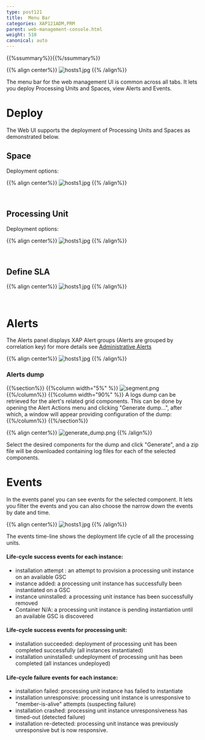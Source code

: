```yaml
---
type: post121
title:  Menu Bar
categories: XAP121ADM,PRM
parent: web-management-console.html
weight: 510
canonical: auto
---
```


{{%ssummary%}}{{%/ssummary%}}

{{% align center%}}
![hosts1.jpg](/attachment_files/web-console/menu-bar.png)
{{% /align%}}

The menu bar for the web management UI is common across all tabs. It lets you deploy Processing Units and Spaces, view Alerts and Events.


# Deploy
The Web UI supports the deployment of Processing Units and Spaces  as demonstrated below.


## Space

Deployment options:

{{% align center%}}
![hosts1.jpg](/attachment_files/web-console/space-deploy.png)
{{% /align%}}

<br>

## Processing Unit

Deployment options:

{{% align center%}}
![hosts1.jpg](/attachment_files/web-console/pu-deploy.png)
{{% /align%}}

<br>

## Define SLA

{{% align center%}}
![hosts1.jpg](/attachment_files/web-console/sla-deploy.png)
{{% /align%}}

<br>

# Alerts

The Alerts panel displays XAP Alert groups (Alerts are grouped by correlation key) for more details see [Administrative Alerts]({{%currentjavaurl%}}/administrative-alerts.html)

{{% align center%}}
![hosts1.jpg](/attachment_files/web-console/alerts.jpg)
{{% /align%}}

### Alerts dump

{{%section%}}
{{%column width="5%" %}}
![segment.png](/attachment_files/web-console/icons/setting.png)
{{%/column%}}
{{%column width="90%" %}}
A logs dump can be retrieved for the alert's related grid components.
This can be done by opening the Alert Actions menu and clicking "Generate dump...", after which, a window will appear providing configuration of the dump:
{{%/column%}}
{{%/section%}}

{{% align center%}}
![generate_dump.png](/attachment_files/web-console/generate_dump.png)
{{% /align%}}

Select the desired components for the dump and click "Generate", and a zip file will be downloaded containing log files for each of the selected components.


# Events

In the events panel you can see events for the selected component. It lets you filter the events and you can also choose the narrow down the
events by date and time.

{{% align center%}}
![hosts1.jpg](/attachment_files/web-console/events.jpg)
{{% /align%}}

The events time-line shows the deployment life cycle of all the processing units.

#### Life-cycle success events for each instance:

- installation attempt : an attempt to provision a processing unit instance on an available GSC
- instance added: a processing unit instance has successfully been instantiated on a GSC
- instance uninstalled: a processing unit instance has been successfully removed
- Container N/A: a processing unit instance is pending instantiation until an available GSC is discovered

#### Life-cycle success events for processing unit:

- installation succeeded: deployment of processing unit has been completed successfully (all instances instantiated)
- installation uninstalled: undeployment of processing unit has been completed (all instances undeployed)

#### Life-cycle failure events for each instance:

- installation failed: processing unit instance has failed to instantiate
- installation unresponsive: processing unit instance is unresponsive to "member-is-alive" attempts (suspecting failure)
- installation crashed: processing unit instance unresponsiveness has timed-out (detected failure)
- installation re-detected: processing unit instance was previously unresponsive but is now responsive.


